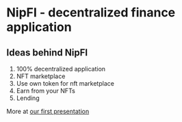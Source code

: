 # NipFI - decentralized finance application

## Ideas behind NipFI
1. 100% decentralized application
2. NFT marketplace
3. Use own token for nft marketplace
4. Earn from your NFTs
5. Lending

More at [our first presentation](https://github.com/dplamenov/nipfi/blob/main/nipfi.pdf)
